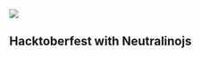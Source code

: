 <img src="https://hacktoberfest.digitalocean.com/assets/logo-hacktoberfest-658b5aa2bd34e782d29c40bf6afbdff00f20fe1328efa6da17743878ba8db66f.png"/>

## Hacktoberfest with Neutralinojs
